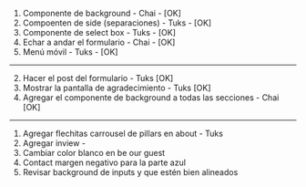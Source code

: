 1. Componente de background - Chai - [OK]
2. Compoenten de side (separaciones) - Tuks - [OK]
3. Componente de select box - Tuks - [OK]
4. Echar a andar el formulario - Chai - [OK]
5. Menú móvil - Tuks - [OK]

-----

2. Hacer el post del formulario - Tuks [OK]
3. Mostrar la pantalla de agradecimiento - Tuks [OK]
4. Agregar el componente de background a todas las secciones - Chai [OK]

-----

1. Agregar flechitas carrousel de pillars en about - Tuks
2. Agregar inview - 
3. Cambiar color blanco en be our guest
4. Contact margen negativo para la parte azul
5. Revisar background de inputs y que estén bien alineados